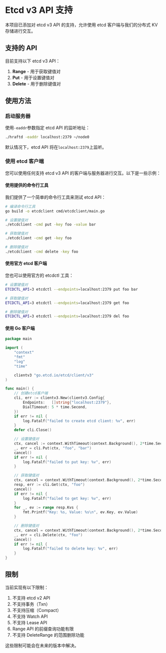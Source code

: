 # Etcd v3 API 支持

本项目已添加对 etcd v3 API 的支持，允许使用 etcd 客户端与我们的分布式 KV 存储进行交互。

## 支持的 API

目前支持以下 etcd v3 API：

1. **Range** - 用于获取键值对
2. **Put** - 用于设置键值对
3. **Delete** - 用于删除键值对

## 使用方法

### 启动服务器

使用`-eaddr`参数指定 etcd API 的监听地址：

```bash
./hraftd -eaddr localhost:2379 ~/node0
```

默认情况下，etcd API 将在`localhost:2379`上监听。

### 使用 etcd 客户端

您可以使用任何支持 etcd v3 API 的客户端与服务器进行交互。以下是一些示例：

#### 使用提供的命令行工具

我们提供了一个简单的命令行工具来测试 etcd API：

```bash
# 编译命令行工具
go build -o etcdclient cmd/etcdclient/main.go

# 设置键值对
./etcdclient -cmd put -key foo -value bar

# 获取键值对
./etcdclient -cmd get -key foo

# 删除键值对
./etcdclient -cmd delete -key foo
```

#### 使用官方 etcd 客户端

您也可以使用官方的 etcdctl 工具：

```bash
# 设置键值对
ETCDCTL_API=3 etcdctl --endpoints=localhost:2379 put foo bar

# 获取键值对
ETCDCTL_API=3 etcdctl --endpoints=localhost:2379 get foo

# 删除键值对
ETCDCTL_API=3 etcdctl --endpoints=localhost:2379 del foo
```

#### 使用 Go 客户端

```go
package main

import (
	"context"
	"fmt"
	"log"
	"time"

	clientv3 "go.etcd.io/etcd/client/v3"
)

func main() {
	// 创建etcd客户端
	cli, err := clientv3.New(clientv3.Config{
		Endpoints:   []string{"localhost:2379"},
		DialTimeout: 5 * time.Second,
	})
	if err != nil {
		log.Fatalf("failed to create etcd client: %v", err)
	}
	defer cli.Close()

	// 设置键值对
	ctx, cancel := context.WithTimeout(context.Background(), 2*time.Second)
	_, err = cli.Put(ctx, "foo", "bar")
	cancel()
	if err != nil {
		log.Fatalf("failed to put key: %v", err)
	}

	// 获取键值对
	ctx, cancel = context.WithTimeout(context.Background(), 2*time.Second)
	resp, err := cli.Get(ctx, "foo")
	cancel()
	if err != nil {
		log.Fatalf("failed to get key: %v", err)
	}
	for _, ev := range resp.Kvs {
		fmt.Printf("Key: %s, Value: %s\n", ev.Key, ev.Value)
	}

	// 删除键值对
	ctx, cancel = context.WithTimeout(context.Background(), 2*time.Second)
	_, err = cli.Delete(ctx, "foo")
	cancel()
	if err != nil {
		log.Fatalf("failed to delete key: %v", err)
	}
}
```

## 限制

当前实现有以下限制：

1. 不支持 etcd v2 API
2. 不支持事务（Txn）
3. 不支持压缩（Compact）
4. 不支持 Watch API
5. 不支持 Lease API
6. Range API 的前缀查询功能有限
7. 不支持 DeleteRange 的范围删除功能

这些限制可能会在未来的版本中解决。
